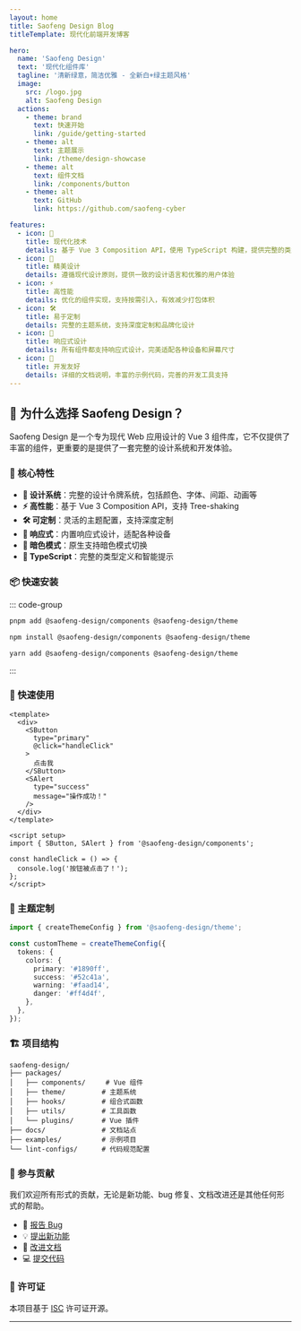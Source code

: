 ```yaml
---
layout: home
title: Saofeng Design Blog
titleTemplate: 现代化前端开发博客

hero:
  name: 'Saofeng Design'
  text: '现代化组件库'
  tagline: '清新绿意，简洁优雅 - 全新白+绿主题风格'
  image:
    src: /logo.jpg
    alt: Saofeng Design
  actions:
    - theme: brand
      text: 快速开始
      link: /guide/getting-started
    - theme: alt
      text: 主题展示
      link: /theme/design-showcase
    - theme: alt
      text: 组件文档
      link: /components/button
    - theme: alt
      text: GitHub
      link: https://github.com/saofeng-cyber

features:
  - icon: 🚀
    title: 现代化技术
    details: 基于 Vue 3 Composition API，使用 TypeScript 构建，提供完整的类型支持
  - icon: 🎨
    title: 精美设计
    details: 遵循现代设计原则，提供一致的设计语言和优雅的用户体验
  - icon: ⚡️
    title: 高性能
    details: 优化的组件实现，支持按需引入，有效减少打包体积
  - icon: 🛠️
    title: 易于定制
    details: 完整的主题系统，支持深度定制和品牌化设计
  - icon: 📱
    title: 响应式设计
    details: 所有组件都支持响应式设计，完美适配各种设备和屏幕尺寸
  - icon: 🌟
    title: 开发友好
    details: 详细的文档说明，丰富的示例代码，完善的开发工具支持
---
```


## 🌟 为什么选择 Saofeng Design？

Saofeng Design 是一个专为现代 Web 应用设计的 Vue 3 组件库，它不仅提供了丰富的组件，更重要的是提供了一套完整的设计系统和开发体验。

### 🎯 核心特性

- **🎨 设计系统**：完整的设计令牌系统，包括颜色、字体、间距、动画等
- **⚡️ 高性能**：基于 Vue 3 Composition API，支持 Tree-shaking
- **🛠️ 可定制**：灵活的主题配置，支持深度定制
- **📱 响应式**：内置响应式设计，适配各种设备
- **🌙 暗色模式**：原生支持暗色模式切换
- **🔧 TypeScript**：完整的类型定义和智能提示

### 📦 快速安装

::: code-group

```bash [pnpm]
pnpm add @saofeng-design/components @saofeng-design/theme
```

```bash [npm]
npm install @saofeng-design/components @saofeng-design/theme
```

```bash [yarn]
yarn add @saofeng-design/components @saofeng-design/theme
```

:::

### 🚀 快速使用

```vue
<template>
  <div>
    <SButton
      type="primary"
      @click="handleClick"
    >
      点击我
    </SButton>
    <SAlert
      type="success"
      message="操作成功！"
    />
  </div>
</template>

<script setup>
import { SButton, SAlert } from '@saofeng-design/components';

const handleClick = () => {
  console.log('按钮被点击了！');
};
</script>
```

### 🎨 主题定制

```typescript
import { createThemeConfig } from '@saofeng-design/theme';

const customTheme = createThemeConfig({
  tokens: {
    colors: {
      primary: '#1890ff',
      success: '#52c41a',
      warning: '#faad14',
      danger: '#ff4d4f',
    },
  },
});
```

### 🏗️ 项目结构

```
saofeng-design/
├── packages/
│   ├── components/     # Vue 组件
│   ├── theme/         # 主题系统
│   ├── hooks/         # 组合式函数
│   ├── utils/         # 工具函数
│   └── plugins/       # Vue 插件
├── docs/              # 文档站点
├── examples/          # 示例项目
└── lint-configs/      # 代码规范配置
```

### 🤝 参与贡献

我们欢迎所有形式的贡献，无论是新功能、bug 修复、文档改进还是其他任何形式的帮助。

- 🐛 [报告 Bug](https://github.com/saofeng-cyber/saofeng-design/issues)
- 💡 [提出新功能](https://github.com/saofeng-cyber/saofeng-design/issues)
- 📖 [改进文档](https://github.com/saofeng-cyber/saofeng-design/pulls)
- 💻 [提交代码](https://github.com/saofeng-cyber/saofeng-design/pulls)

### 📄 许可证

本项目基于 [ISC](https://github.com/saofeng-cyber/saofeng-design/blob/main/LICENSE) 许可证开源。

---
